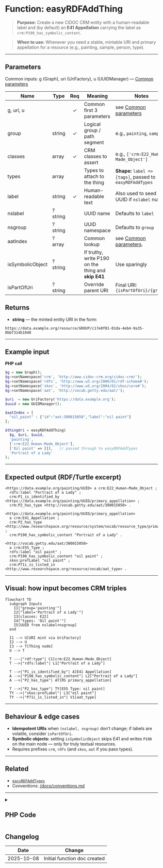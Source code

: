 # Function: easyRDFAddThing

> **Purpose:** Create a new CIDOC CRM entity with a human-readable label and (by default) an **E41 Appellation** carrying the label as `crm:P190_has_symbolic_content`.

> **When to use:** Whenever you need a stable, mintable URI and primary appellation for a resource (e.g., painting, sample, person, type).

---

## Parameters

Common inputs: g (Graph), uri (UriFactory), u (UUIDManager) — [Common parameters](common-parameters.md)

| Name | Type | Req | Meaning | Notes |
|---|---|:--:|---|---|
| g, uri, u |  | ✓ | Common first 3 parameters | see [Common parameters](common-parameters.md) |
| group | string | ✓ | Logical group / path segment | e.g., `painting`, `sample` |
| classes | array | ✓ | CRM classes to assert | e.g., `['crm:E22_Human-Made_Object']` |
| types | array |  | Types to attach to the thing | **Shape:** `label => [tags]`, passed to `easyRDFAddTypes` |
| label | string | ✓ | Human-readable text | Also used to seed UUID if `nslabel` null |
| nslabel | ?string |  | UUID name | Defaults to `label` |
| nsgroup | ?string |  | UUID namespace | Defaults to `group` |
| aatIndex | ?array |  | Common lookup | see [Common parameters](common-parameters.md). |
| isSymbolicObject | ?string |  | If truthy, write P190 on the thing and **skip E41** | Use sparingly |
| isPartOfUri | ?string |  | Override parent URI | Final URI: `{isPartOfUri}/{group}` |


## Returns
- **string** — the minted entity URI in the form:
```
https://data.example.org/resource/GROUP/c17e0f01-01da-4eb4-9a35-0bbf314b1848
```

---

## Example input

**PHP call**
```php
$g = new Graph();
$g->setNamespace('crm', 'http://www.cidoc-crm.org/cidoc-crm/');
$g->setNamespace('rdfs', 'http://www.w3.org/2000/01/rdf-schema#');
$g->setNamespace('skos', 'http://www.w3.org/2004/02/skos/core#');
$g->setNamespace('aat', 'http://vocab.getty.edu/aat/');

$uri  = new UriFactory('https://data.example.org');
$uuid = new UUIDManager();

$aatIndex = [
  "oil_paint" : {"id":"aat:300015050","label":"oil paint"}
];

$thingUri = easyRDFAddThing(
  $g, $uri, $uuid,
  'painting',
  ['crm:E22_Human-Made_Object'],
  ['Oil paint' => []],   // passed through to easyRDFAddTypes
  'Portrait of a Lady'
);
```

---

## Expected output (RDF/Turtle excerpt)

```turtle
<https://data.example.org/painting/UUID> a crm:E22_Human-Made_Object ;
  rdfs:label "Portrait of a Lady" ;
  crm:P1_is_identified_by <https://data.example.org/painting/UUID/primary_appellation> ;
  crm:P2_has_type <http://vocab.getty.edu/aat/300015050> .

<https://data.example.org/painting/UUID/primary_appellation>
  a crm:E41_Appellation ;
  crm:P2_has_type <http://www.researchspace.org/resource/system/vocab/resource_type/primary_appellation> ;
  crm:P190_has_symbolic_content "Portrait of a Lady" .

<http://vocab.getty.edu/aat/300015050>
  a crm:E55_Type ;
  rdfs:label "oil paint" ;
  crm:P190_has_symbolic_content "oil paint" ;
  skos:prefLabel "oil paint" ;
  crm:P71i_is_listed_in <http://www.researchspace.org/resource/vocab/aat_type> .
```

---

## Visual: how input becomes CRM triples

```mermaid
flowchart TD
  subgraph Inputs
    I1["group='painting'"]
    I2["label='Portrait of a Lady'"]
    I3[classes: E22]
    I4["types: 'Oil paint'"]
    I5[UUID from nslabel+nsgroup]
  end

  I1 --> U[URI mint via UriFactory]
  I2 --> U
  I3 --> T[Thing node]
  U --> T

  T ---|"rdf:type"| C1[crm:E22_Human-Made_Object]
  T -->|"rdfs:label"| L1["Portrait of a Lady"]

  T -->|"P1_is_identified_by"| A[E41 Appellation]
  A -->|"P190_has_symbolic_content"| L2["Portrait of a Lady"]
  A -->|"P2_has_type"| AT[RS primary_appellation]

  T -->|"P2_has_type"| TY[E55 Type: oil paint]
  TY -->|"skos:prefLabel"| L3["oil paint"]
  TY -->|"P71i_is_listed_in"| V1[aat_type]
```

---

## Behaviour & edge cases

- **Idempotent URIs** when `(nslabel, nsgroup)` don’t change; if labels are volatile, consider `isPartOfUri`.
- **Symbolic objects:** setting `isSymbolicObject` skips E41 and writes `P190` on the main node — only for truly textual resources.
- Requires prefixes `crm`, `rdfs` (and `skos`, `aat` if you pass types).

---

## Related

- [`easyRDFAddTypes`](./easyRDFAddTypes.md)
- Conventions: [/docs/conventions.md](../conventions.md)

---
<details>
<summary><h2>PHP Code</h2></summary>
  
```php

// Version 1.0
function easyRDFAddThing (
  Graph $g,
  UriFactory $uri,
  UUIDManager $u,
  string $group,
  array $classes,
  array $types,    
  string $label,    
  ?string $nslabel = null,    
  ?string $nsgroup = null,
  ?array $aatIndex = [],
  ?string $isSymbolicObject = null,
  ?string $isPartOfUri = null
): string {
  
  if (!$nslabel) {$nslabel = $label;}
  if (!$nsgroup) {$nsgroup = $group;}
  
  if ($isPartOfUri)
    {$thingUri = $isPartOfUri."/".$group;}
  else
    {$thingUri = $uri->mint($group, $u->get($nslabel, $nsgroup));}
    
  $g->addLiteral ($thingUri, 'rdfs:label', trim($label));
  
  if ($isSymbolicObject)
    {
    $g->addLiteral ($thingUri, 'crm:P190_has_symbolic_content', trim($label)); 
    }
  else
    {
    $thingAppUri = $thingUri."/primary_appellation";

    $g->addResource ($thingAppUri, 'rdf:type', 'crm:E41_Appellation'); 
    $g->addResource ($thingAppUri, 'crm:P2_has_type', 'http://www.researchspace.org/resource/system/vocab/resource_type/primary_appellation');
    $g->addLiteral ($thingAppUri, 'crm:P190_has_symbolic_content', trim($label)); 
    $g->addResource ($thingUri, 'crm:P1_is_identified_by', $thingAppUri);
    }
  
  foreach ($classes as $k => $c)
    {$g->addResource($thingUri, 'rdf:type', $c);}    
  
  if ($types)
    {easyRDFAddTypes($g, $uri, $u, $types, $thingUri, $aatIndex);}
  
  return $thingUri;
  }
```

</details>

## Changelog

| Date       | Change |
|------------|--------|
| 2025-10-08 | Initial function doc created |
